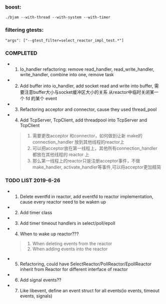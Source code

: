 ### boost:
    ./bjam --with-thread --with-system --with-timer

### filtering gtests:
    "args": ["--gtest_filter=select_reactor_impl_test.*"]



### COMPLETED
- 1. Io_handler refactoring: remove read_handler, read_write_handler, write_handler, combine into one, remove task
- 2. Add buffer into io_handler, add socket read and write into buffer, 需要注意buffer大小与socket缓冲区大小的关系
	从reactor中临时关闭某一个 fd 的某个 event
- 3. Refactoring acceptor and connector, cause they used thread_pool
- 4. Add TcpServer, TcpClient, add threadpool into TcpServer and TcpClient
    > 1. 需要更改acceptor 和connector，如何做到让新 make的 connection_handler 放到其他线程的reactor上
    > 2. 可以把acceptor放在第一线程上，其他所有connection_handler 都放在其他线程的 reactor 上
    > 3. 那么第一线程上的reactor只是注册acceptor事件，不做 make_handler, activate_handler等事件,可以将acceptor更加精简

### TODO LIST 2019-6-26
- 1. Delete eventfd in reactor, add eventfd to reactor implementation, cause every reactor need to be waken up
- 2. Add timer class
- 3. Add timer timeout handlers in select/poll/epoll
- 4. When to wake up reactor???
    > 1. When deleting events from the reactor
    > 2. When adding events into the reactor
- 5. Refactoring, could have SelectReactor/PollReactor/EpollReactor inherit from Reactor for different interface of reactor
- 6. Add signal events??
- 7. Like libevent, define an event struct for all events(io events, timeout events, signals)
